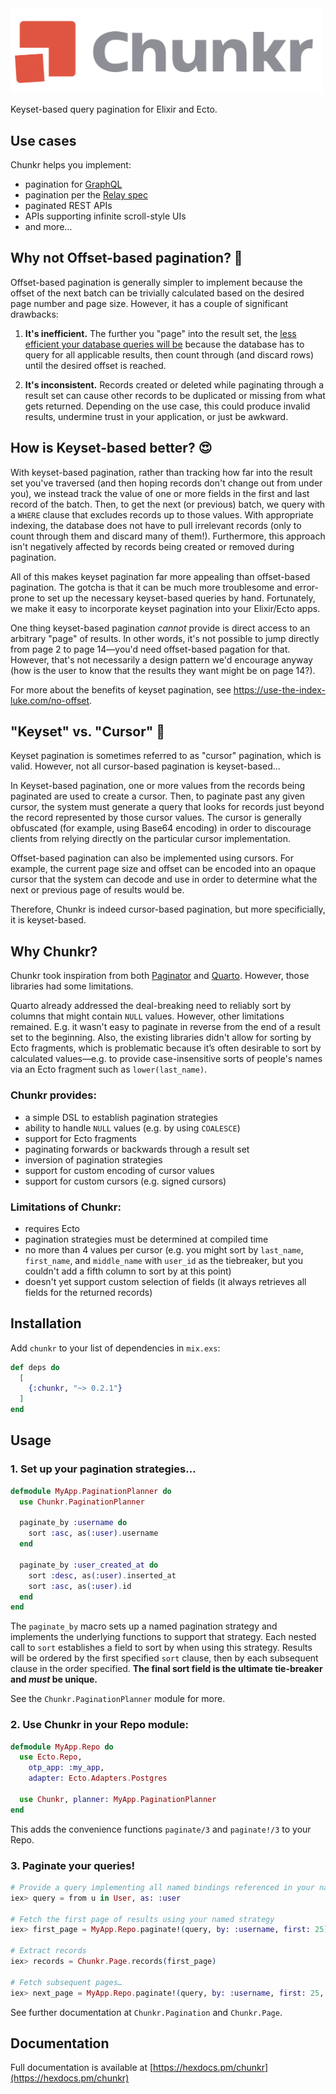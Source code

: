 <img alt="Chunkr" width="500px" src="assets/logo-o.svg">

Keyset-based query pagination for Elixir and Ecto.

## Use cases

Chunkr helps you implement:

  * pagination for [GraphQL](https://graphql.org/learn/pagination/#pagination-and-edges)
  * pagination per the [Relay spec](https://relay.dev/graphql/connections.htm)
  * paginated REST APIs
  * APIs supporting infinite scroll-style UIs
  * and more…

## Why not Offset-based pagination? 🤔

Offset-based pagination is generally simpler to implement because the offset of the next batch can
be trivially calculated based on the desired page number and page size. However, it has a couple
of significant drawbacks:

  1. **It's inefficient.** The further you "page" into the result set, the
    [less efficient your database queries will be](https://use-the-index-luke.com/no-offset) because
    the database has to query for all applicable results, then count through (and discard rows)
    until the desired offset is reached.

  2. **It's inconsistent.** Records created or deleted while paginating through a result set can
    cause other records to be duplicated or missing from what gets returned. Depending on the use
    case, this could produce invalid results, undermine trust in your application, or just be
    awkward.

## How is Keyset-based better? 😍

With keyset-based pagination, rather than tracking how far into the result set you've traversed (and
then hoping records don't change out from under you), we instead track the value of one or more
fields in the first and last record of the batch. Then, to get the next (or previous) batch, we
query with a `WHERE` clause that excludes records up to those values. With appropriate indexing,
the database does not have to pull irrelevant records (only to count through them and discard
many of them!). Furthermore, this approach isn't negatively affected by records being created
or removed during pagination.

All of this makes keyset pagination far more appealing than offset-based pagination.
The gotcha is that it can be much more troublesome and error-prone to set up the necessary
keyset-based queries by hand. Fortunately, we make it easy to incorporate keyset pagination into
your Elixir/Ecto apps.

One thing keyset-based pagination _cannot_ provide is direct access to an arbitrary "page" of
results. In other words, it's not possible to jump directly from page 2 to page 14—you'd need
offset-based pagation for that. However, that's not necessarily a design pattern we'd encourage
anyway (how is the user to know that the results they want might be on page 14?).

For more about the benefits of keyset pagination, see https://use-the-index-luke.com/no-offset.

## "Keyset" vs. "Cursor" 🧐

Keyset pagination is sometimes referred to as "cursor" pagination, which is valid. However,
not all cursor-based pagination is keyset-based…

In Keyset-based pagination, one or more values from the records being paginated are used to
create a cursor. Then, to paginate past any given cursor, the system must generate a query
that looks for records just beyond the record represented by those cursor values. The cursor
is generally obfuscated (for example, using Base64 encoding) in order to discourage clients
from relying directly on the particular cursor implementation.

Offset-based pagination can also be implemented using cursors. For example, the current
page size and offset can be encoded into an opaque cursor that the system can decode and
use in order to determine what the next or previous page of results would be.

Therefore, Chunkr is indeed cursor-based pagination, but more specificially, it is keyset-based.

## Why Chunkr?

Chunkr took inspiration from both [Paginator](https://github.com/duffelhq/paginator) and
[Quarto](https://github.com/maartenvanvliet/quarto/). However, those libraries had some limitations.

Quarto already addressed the deal-breaking need to reliably sort by columns that might contain
`NULL` values. However, other limitations remained. E.g. it wasn't easy to paginate in reverse
from the end of a result set to the beginning. Also, the existing libraries didn't allow for
sorting by Ecto fragments, which is problematic because it’s often desirable to sort by
calculated values—e.g. to provide case-insensitive sorts of people's names via an Ecto fragment
such as `lower(last_name)`.

### Chunkr provides:
* a simple DSL to establish pagination strategies
* ability to handle `NULL` values (e.g. by using `COALESCE`)
* support for Ecto fragments
* paginating forwards or backwards through a result set
* inversion of pagination strategies
* support for custom encoding of cursor values
* support for custom cursors (e.g. signed cursors)

### Limitations of Chunkr:
* requires Ecto
* pagination strategies must be determined at compiled time
* no more than 4 values per cursor (e.g. you might sort by `last_name`, `first_name`, and
  `middle_name` with `user_id` as the tiebreaker, but you couldn't add a fifth column to sort by
  at this point)
* doesn't yet support custom selection of fields (it always retrieves all fields for the returned
  records)

## Installation

Add `chunkr` to your list of dependencies in `mix.exs`:

```elixir
def deps do
  [
    {:chunkr, "~> 0.2.1"}
  ]
end
```

## Usage

### 1. Set up your pagination strategies…

```elixir
defmodule MyApp.PaginationPlanner do
  use Chunkr.PaginationPlanner

  paginate_by :username do
    sort :asc, as(:user).username
  end

  paginate_by :user_created_at do
    sort :desc, as(:user).inserted_at
    sort :asc, as(:user).id
  end
end
```

The `paginate_by`  macro sets up a named pagination strategy and implements the underlying
functions to support that strategy. Each nested call to `sort` establishes a field to sort
by when using this strategy. Results will be ordered by the first specified `sort` clause,
then by each subsequent clause in the order specified.
**The final sort field is the ultimate tie-breaker and _must_ be unique.**

See the `Chunkr.PaginationPlanner` module for more.

### 2. Use Chunkr in your Repo module:

```elixir
defmodule MyApp.Repo do
  use Ecto.Repo,
    otp_app: :my_app,
    adapter: Ecto.Adapters.Postgres

  use Chunkr, planner: MyApp.PaginationPlanner
end
```

This adds the convenience functions `paginate/3` and `paginate!/3` to your Repo.

### 3. Paginate your queries!

```elixir
# Provide a query implementing all named bindings referenced in your named pagination strategy
iex> query = from u in User, as: :user

# Fetch the first page of results using your named strategy
iex> first_page = MyApp.Repo.paginate!(query, by: :username, first: 25)

# Extract records
iex> records = Chunkr.Page.records(first_page)

# Fetch subsequent pages…
iex> next_page = MyApp.Repo.paginate!(query, by: :username, first: 25, after: first_page.end_cursor)
```

See further documentation at `Chunkr.Pagination` and `Chunkr.Page`.

## Documentation

Full documentation is available at [https://hexdocs.pm/chunkr](https://hexdocs.pm/chunkr)
